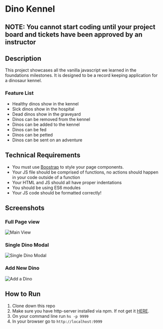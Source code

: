 # Dino Kennel

## **NOTE:** You cannot start coding until your project board and tickets have been approved by an instructor

## Description
This project showcases all the vanilla javascript we learned in the foundations milestones.  It is designed to be a record keeping application for a dinosaur kennel.

### Feature List
- Healthy dinos show in the kennel
- Sick dinos show in the hospital
- Dead dinos show in the graveyard
- Dinos can be removed from the kennel
- Dinos can be added to the kennel
- Dinos can be fed
- Dinos can be petted
- Dinos can be sent on an adventure

## Technical Requirements
* You must use [Boostrap](https://getbootstrap.com/) to style your page components.
* Your JS file should be comprised of functions, no actions should happen in your code outside of a function
* Your HTML and JS should all have proper indentations
* You should be using ES6 modules
* Your JS code should be formatted correctly!

## Screenshots
### Full Page view
![Main View](./screenshots/main.png)

### Single Dino Modal
![Single Dino Modal](./screenshots/single-dino.png)

### Add New Dino
![Add a Dino](./screenshots/add-dino.png)

## How to Run
1. Clone down this repo
1. Make sure you have http-server installed via npm. If not get it [HERE](https://www.npmjs.com/package/http-server).
1. On your command line run `hs -p 9999`
1. In your browser go to `http://localhost:9999`
